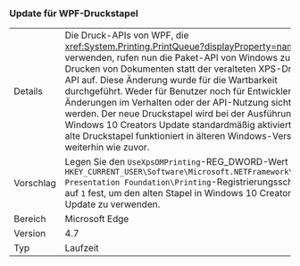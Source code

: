 ### <a name="wpf-printing-stack-update"></a>Update für WPF-Druckstapel

|   |   |
|---|---|
|Details|Die Druck-APIs von WPF, die <xref:System.Printing.PrintQueue?displayProperty=name> verwenden, rufen nun die Paket-API von Windows zum Drucken von Dokumenten statt der veralteten XPS-Druck-API auf. Diese Änderung wurde für die Wartbarkeit durchgeführt. Weder für Benutzer noch für Entwickler sollten Änderungen im Verhalten oder der API-Nutzung sichtbar werden. Der neue Druckstapel wird bei der Ausführung unter Windows 10 Creators Update standardmäßig aktiviert. Der alte Druckstapel funktioniert in älteren Windows-Versionen weiterhin wie zuvor.|
|Vorschlag|Legen Sie den <code>UseXpsOMPrinting</code>-REG_DWORD-Wert des <code>HKEY_CURRENT_USER\Software\Microsoft\.NETFramework\Windows Presentation Foundation\Printing</code>-Registrierungsschlüssels auf <code>1</code> fest, um den alten Stapel in Windows 10 Creators Update zu verwenden.|
|Bereich|Microsoft Edge|
|Version|4.7|
|Typ|Laufzeit|

